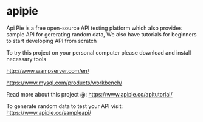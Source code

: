 # apipie
Api Pie is a free open-source API testing platform which also provides sample API for gererating random data, We also have tutorials for beginners to start developing API from scratch

To try this project on your personal computer please download and install necessary tools

http://www.wampserver.com/en/

https://www.mysql.com/products/workbench/

Read more about this project @: https://www.apipie.co/apitutorial/

To generate random data to test your API visit: https://www.apipie.co/sampleapi/

